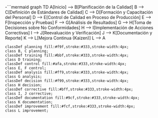-```mermaid
graph TD
    A[Inicio] --> B[Planificación de la Calidad]
    B --> C[Definición de Estándares de Calidad]
    C --> D[Formación y Capacitación del Personal]
    D --> E[Control de Calidad en Proceso de Producción]
    E --> F[Inspección y Pruebas]
    F --> G[Análisis de Resultados]
    G --> H[Toma de Decisiones sobre No Conformidades]
    H --> I[Implementación de Acciones Correctivas]
    I --> J[Reevaluación y Verificación]
    J --> K[Documentación y Reporte]
    K --> L[Mejora Continua (Kaizen)]
    L --> A

    classDef planning fill:#f9f,stroke:#333,stroke-width:4px;
    class B, C planning;
    classDef training fill:#bbf,stroke:#333,stroke-width:4px;
    class D training;
    classDef control fill:#afa,stroke:#333,stroke-width:4px;
    class E, F control;
    classDef analysis fill:#ff9,stroke:#333,stroke-width:4px;
    class G analysis;
    classDef decision fill:#f99,stroke:#333,stroke-width:4px;
    class H decision;
    classDef corrective fill:#bff,stroke:#333,stroke-width:4px;
    class I, J corrective;
    classDef documentation fill:#9cf,stroke:#333,stroke-width:4px;
    class K documentation;
    classDef improvement fill:#fcf,stroke:#333,stroke-width:4px;
    class L improvement;
    
